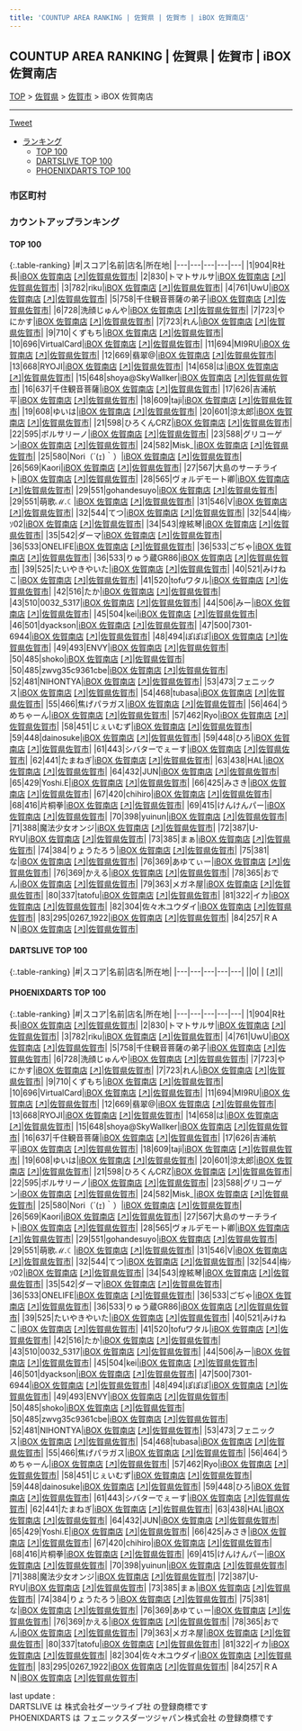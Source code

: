 ```yaml
---
title: 'COUNTUP AREA RANKING | 佐賀県 | 佐賀市 | iBOX 佐賀南店'
---
```

## COUNTUP AREA RANKING | 佐賀県 | 佐賀市 | iBOX 佐賀南店

[TOP](/darts/rank/) > [佐賀県](/darts/rank/佐賀県/) > [佐賀市](/darts/rank/佐賀県/佐賀市/) > iBOX 佐賀南店

___

<a href="https://twitter.com/share?ref_src=twsrc%5Etfw" data-text="COUNTUP AREA RANKING | 佐賀県佐賀市iBOX 佐賀南店" class="twitter-share-button" data-hashtags="DARTSLIVE,PHOENIXDARTS,darts,ダーツ" data-show-count="false">Tweet</a>

* [ランキング](#カウントアップランキング)
    * [TOP 100](#top-100)
    * [DARTSLIVE TOP 100](#dartslive-top-100)
    * [PHOENIXDARTS TOP 100](#phoenixdarts-top-100)

### 市区町村

<ul>

</ul>

### カウントアップランキング

#### TOP 100



{:.table-ranking}
|#|スコア|名前|店名|所在地|
|---|---|---|---|---|
|1|904|<span class="rank-name-pd">R社長</span>|<a href="/darts/rank/shops/9520.html">iBOX 佐賀南店</a> <a href="https://vs.phoenixdarts.com/jp/shop/shopDetailInfo/s_9520?s_seq=9520">[↗]</a>|<a href="/darts/rank/佐賀県/佐賀市">佐賀県佐賀市</a>|
|2|830|<span class="rank-name-pd">トマトサルサ</span>|<a href="/darts/rank/shops/9520.html">iBOX 佐賀南店</a> <a href="https://vs.phoenixdarts.com/jp/shop/shopDetailInfo/s_9520?s_seq=9520">[↗]</a>|<a href="/darts/rank/佐賀県/佐賀市">佐賀県佐賀市</a>|
|3|782|<span class="rank-name-pd">riku</span>|<a href="/darts/rank/shops/9520.html">iBOX 佐賀南店</a> <a href="https://vs.phoenixdarts.com/jp/shop/shopDetailInfo/s_9520?s_seq=9520">[↗]</a>|<a href="/darts/rank/佐賀県/佐賀市">佐賀県佐賀市</a>|
|4|761|<span class="rank-name-pd">UwU</span>|<a href="/darts/rank/shops/9520.html">iBOX 佐賀南店</a> <a href="https://vs.phoenixdarts.com/jp/shop/shopDetailInfo/s_9520?s_seq=9520">[↗]</a>|<a href="/darts/rank/佐賀県/佐賀市">佐賀県佐賀市</a>|
|5|758|<span class="rank-name-pd">千住観音菩薩の弟子</span>|<a href="/darts/rank/shops/9520.html">iBOX 佐賀南店</a> <a href="https://vs.phoenixdarts.com/jp/shop/shopDetailInfo/s_9520?s_seq=9520">[↗]</a>|<a href="/darts/rank/佐賀県/佐賀市">佐賀県佐賀市</a>|
|6|728|<span class="rank-name-pd">洗顔じゅんや</span>|<a href="/darts/rank/shops/9520.html">iBOX 佐賀南店</a> <a href="https://vs.phoenixdarts.com/jp/shop/shopDetailInfo/s_9520?s_seq=9520">[↗]</a>|<a href="/darts/rank/佐賀県/佐賀市">佐賀県佐賀市</a>|
|7|723|<span class="rank-name-pd">やにかす</span>|<a href="/darts/rank/shops/9520.html">iBOX 佐賀南店</a> <a href="https://vs.phoenixdarts.com/jp/shop/shopDetailInfo/s_9520?s_seq=9520">[↗]</a>|<a href="/darts/rank/佐賀県/佐賀市">佐賀県佐賀市</a>|
|7|723|<span class="rank-name-pd">れん</span>|<a href="/darts/rank/shops/9520.html">iBOX 佐賀南店</a> <a href="https://vs.phoenixdarts.com/jp/shop/shopDetailInfo/s_9520?s_seq=9520">[↗]</a>|<a href="/darts/rank/佐賀県/佐賀市">佐賀県佐賀市</a>|
|9|710|<span class="rank-name-pd">くずもち</span>|<a href="/darts/rank/shops/9520.html">iBOX 佐賀南店</a> <a href="https://vs.phoenixdarts.com/jp/shop/shopDetailInfo/s_9520?s_seq=9520">[↗]</a>|<a href="/darts/rank/佐賀県/佐賀市">佐賀県佐賀市</a>|
|10|696|<span class="rank-name-pd">VirtualCard</span>|<a href="/darts/rank/shops/9520.html">iBOX 佐賀南店</a> <a href="https://vs.phoenixdarts.com/jp/shop/shopDetailInfo/s_9520?s_seq=9520">[↗]</a>|<a href="/darts/rank/佐賀県/佐賀市">佐賀県佐賀市</a>|
|11|694|<span class="rank-name-pd">MI9RU</span>|<a href="/darts/rank/shops/9520.html">iBOX 佐賀南店</a> <a href="https://vs.phoenixdarts.com/jp/shop/shopDetailInfo/s_9520?s_seq=9520">[↗]</a>|<a href="/darts/rank/佐賀県/佐賀市">佐賀県佐賀市</a>|
|12|669|<span class="rank-name-pd">翡翠@</span>|<a href="/darts/rank/shops/9520.html">iBOX 佐賀南店</a> <a href="https://vs.phoenixdarts.com/jp/shop/shopDetailInfo/s_9520?s_seq=9520">[↗]</a>|<a href="/darts/rank/佐賀県/佐賀市">佐賀県佐賀市</a>|
|13|668|<span class="rank-name-pd">RYOJI</span>|<a href="/darts/rank/shops/9520.html">iBOX 佐賀南店</a> <a href="https://vs.phoenixdarts.com/jp/shop/shopDetailInfo/s_9520?s_seq=9520">[↗]</a>|<a href="/darts/rank/佐賀県/佐賀市">佐賀県佐賀市</a>|
|14|658|<span class="rank-name-pd">は</span>|<a href="/darts/rank/shops/9520.html">iBOX 佐賀南店</a> <a href="https://vs.phoenixdarts.com/jp/shop/shopDetailInfo/s_9520?s_seq=9520">[↗]</a>|<a href="/darts/rank/佐賀県/佐賀市">佐賀県佐賀市</a>|
|15|648|<span class="rank-name-pd">shoya@SkyWallker</span>|<a href="/darts/rank/shops/9520.html">iBOX 佐賀南店</a> <a href="https://vs.phoenixdarts.com/jp/shop/shopDetailInfo/s_9520?s_seq=9520">[↗]</a>|<a href="/darts/rank/佐賀県/佐賀市">佐賀県佐賀市</a>|
|16|637|<span class="rank-name-pd">千住観音菩薩</span>|<a href="/darts/rank/shops/9520.html">iBOX 佐賀南店</a> <a href="https://vs.phoenixdarts.com/jp/shop/shopDetailInfo/s_9520?s_seq=9520">[↗]</a>|<a href="/darts/rank/佐賀県/佐賀市">佐賀県佐賀市</a>|
|17|626|<span class="rank-name-pd">吉浦航平</span>|<a href="/darts/rank/shops/9520.html">iBOX 佐賀南店</a> <a href="https://vs.phoenixdarts.com/jp/shop/shopDetailInfo/s_9520?s_seq=9520">[↗]</a>|<a href="/darts/rank/佐賀県/佐賀市">佐賀県佐賀市</a>|
|18|609|<span class="rank-name-pd">taji</span>|<a href="/darts/rank/shops/9520.html">iBOX 佐賀南店</a> <a href="https://vs.phoenixdarts.com/jp/shop/shopDetailInfo/s_9520?s_seq=9520">[↗]</a>|<a href="/darts/rank/佐賀県/佐賀市">佐賀県佐賀市</a>|
|19|608|<span class="rank-name-pd">ゆいは</span>|<a href="/darts/rank/shops/9520.html">iBOX 佐賀南店</a> <a href="https://vs.phoenixdarts.com/jp/shop/shopDetailInfo/s_9520?s_seq=9520">[↗]</a>|<a href="/darts/rank/佐賀県/佐賀市">佐賀県佐賀市</a>|
|20|601|<span class="rank-name-pd">涼太郎</span>|<a href="/darts/rank/shops/9520.html">iBOX 佐賀南店</a> <a href="https://vs.phoenixdarts.com/jp/shop/shopDetailInfo/s_9520?s_seq=9520">[↗]</a>|<a href="/darts/rank/佐賀県/佐賀市">佐賀県佐賀市</a>|
|21|598|<span class="rank-name-pd">ひろくんCRZ</span>|<a href="/darts/rank/shops/9520.html">iBOX 佐賀南店</a> <a href="https://vs.phoenixdarts.com/jp/shop/shopDetailInfo/s_9520?s_seq=9520">[↗]</a>|<a href="/darts/rank/佐賀県/佐賀市">佐賀県佐賀市</a>|
|22|595|<span class="rank-name-pd">ボルサリーノ</span>|<a href="/darts/rank/shops/9520.html">iBOX 佐賀南店</a> <a href="https://vs.phoenixdarts.com/jp/shop/shopDetailInfo/s_9520?s_seq=9520">[↗]</a>|<a href="/darts/rank/佐賀県/佐賀市">佐賀県佐賀市</a>|
|23|588|<span class="rank-name-pd">グリコーゲン</span>|<a href="/darts/rank/shops/9520.html">iBOX 佐賀南店</a> <a href="https://vs.phoenixdarts.com/jp/shop/shopDetailInfo/s_9520?s_seq=9520">[↗]</a>|<a href="/darts/rank/佐賀県/佐賀市">佐賀県佐賀市</a>|
|24|582|<span class="rank-name-pd">Misk_</span>|<a href="/darts/rank/shops/9520.html">iBOX 佐賀南店</a> <a href="https://vs.phoenixdarts.com/jp/shop/shopDetailInfo/s_9520?s_seq=9520">[↗]</a>|<a href="/darts/rank/佐賀県/佐賀市">佐賀県佐賀市</a>|
|25|580|<span class="rank-name-pd">Nori（´(ｪ)｀）</span>|<a href="/darts/rank/shops/9520.html">iBOX 佐賀南店</a> <a href="https://vs.phoenixdarts.com/jp/shop/shopDetailInfo/s_9520?s_seq=9520">[↗]</a>|<a href="/darts/rank/佐賀県/佐賀市">佐賀県佐賀市</a>|
|26|569|<span class="rank-name-pd">Kaori</span>|<a href="/darts/rank/shops/9520.html">iBOX 佐賀南店</a> <a href="https://vs.phoenixdarts.com/jp/shop/shopDetailInfo/s_9520?s_seq=9520">[↗]</a>|<a href="/darts/rank/佐賀県/佐賀市">佐賀県佐賀市</a>|
|27|567|<span class="rank-name-pd">大島のサーチライト</span>|<a href="/darts/rank/shops/9520.html">iBOX 佐賀南店</a> <a href="https://vs.phoenixdarts.com/jp/shop/shopDetailInfo/s_9520?s_seq=9520">[↗]</a>|<a href="/darts/rank/佐賀県/佐賀市">佐賀県佐賀市</a>|
|28|565|<span class="rank-name-pd">ヴォルデモート卿</span>|<a href="/darts/rank/shops/9520.html">iBOX 佐賀南店</a> <a href="https://vs.phoenixdarts.com/jp/shop/shopDetailInfo/s_9520?s_seq=9520">[↗]</a>|<a href="/darts/rank/佐賀県/佐賀市">佐賀県佐賀市</a>|
|29|551|<span class="rank-name-pd">gohandesuyo</span>|<a href="/darts/rank/shops/9520.html">iBOX 佐賀南店</a> <a href="https://vs.phoenixdarts.com/jp/shop/shopDetailInfo/s_9520?s_seq=9520">[↗]</a>|<a href="/darts/rank/佐賀県/佐賀市">佐賀県佐賀市</a>|
|29|551|<span class="rank-name-pd">萌歌ℳ.☾</span>|<a href="/darts/rank/shops/9520.html">iBOX 佐賀南店</a> <a href="https://vs.phoenixdarts.com/jp/shop/shopDetailInfo/s_9520?s_seq=9520">[↗]</a>|<a href="/darts/rank/佐賀県/佐賀市">佐賀県佐賀市</a>|
|31|546|<span class="rank-name-pd">V</span>|<a href="/darts/rank/shops/9520.html">iBOX 佐賀南店</a> <a href="https://vs.phoenixdarts.com/jp/shop/shopDetailInfo/s_9520?s_seq=9520">[↗]</a>|<a href="/darts/rank/佐賀県/佐賀市">佐賀県佐賀市</a>|
|32|544|<span class="rank-name-pd">てつ</span>|<a href="/darts/rank/shops/9520.html">iBOX 佐賀南店</a> <a href="https://vs.phoenixdarts.com/jp/shop/shopDetailInfo/s_9520?s_seq=9520">[↗]</a>|<a href="/darts/rank/佐賀県/佐賀市">佐賀県佐賀市</a>|
|32|544|<span class="rank-name-pd">梅ｼｿ02</span>|<a href="/darts/rank/shops/9520.html">iBOX 佐賀南店</a> <a href="https://vs.phoenixdarts.com/jp/shop/shopDetailInfo/s_9520?s_seq=9520">[↗]</a>|<a href="/darts/rank/佐賀県/佐賀市">佐賀県佐賀市</a>|
|34|543|<span class="rank-name-pd">煌絃琴</span>|<a href="/darts/rank/shops/9520.html">iBOX 佐賀南店</a> <a href="https://vs.phoenixdarts.com/jp/shop/shopDetailInfo/s_9520?s_seq=9520">[↗]</a>|<a href="/darts/rank/佐賀県/佐賀市">佐賀県佐賀市</a>|
|35|542|<span class="rank-name-pd">ダーマ</span>|<a href="/darts/rank/shops/9520.html">iBOX 佐賀南店</a> <a href="https://vs.phoenixdarts.com/jp/shop/shopDetailInfo/s_9520?s_seq=9520">[↗]</a>|<a href="/darts/rank/佐賀県/佐賀市">佐賀県佐賀市</a>|
|36|533|<span class="rank-name-pd">ONELIFE</span>|<a href="/darts/rank/shops/9520.html">iBOX 佐賀南店</a> <a href="https://vs.phoenixdarts.com/jp/shop/shopDetailInfo/s_9520?s_seq=9520">[↗]</a>|<a href="/darts/rank/佐賀県/佐賀市">佐賀県佐賀市</a>|
|36|533|<span class="rank-name-pd">ごぢゃ</span>|<a href="/darts/rank/shops/9520.html">iBOX 佐賀南店</a> <a href="https://vs.phoenixdarts.com/jp/shop/shopDetailInfo/s_9520?s_seq=9520">[↗]</a>|<a href="/darts/rank/佐賀県/佐賀市">佐賀県佐賀市</a>|
|36|533|<span class="rank-name-pd">りゅう蔵GR86</span>|<a href="/darts/rank/shops/9520.html">iBOX 佐賀南店</a> <a href="https://vs.phoenixdarts.com/jp/shop/shopDetailInfo/s_9520?s_seq=9520">[↗]</a>|<a href="/darts/rank/佐賀県/佐賀市">佐賀県佐賀市</a>|
|39|525|<span class="rank-name-pd">たいやきやいた</span>|<a href="/darts/rank/shops/9520.html">iBOX 佐賀南店</a> <a href="https://vs.phoenixdarts.com/jp/shop/shopDetailInfo/s_9520?s_seq=9520">[↗]</a>|<a href="/darts/rank/佐賀県/佐賀市">佐賀県佐賀市</a>|
|40|521|<span class="rank-name-pd">みけねこ</span>|<a href="/darts/rank/shops/9520.html">iBOX 佐賀南店</a> <a href="https://vs.phoenixdarts.com/jp/shop/shopDetailInfo/s_9520?s_seq=9520">[↗]</a>|<a href="/darts/rank/佐賀県/佐賀市">佐賀県佐賀市</a>|
|41|520|<span class="rank-name-pd">tofuワタル</span>|<a href="/darts/rank/shops/9520.html">iBOX 佐賀南店</a> <a href="https://vs.phoenixdarts.com/jp/shop/shopDetailInfo/s_9520?s_seq=9520">[↗]</a>|<a href="/darts/rank/佐賀県/佐賀市">佐賀県佐賀市</a>|
|42|516|<span class="rank-name-pd">たか</span>|<a href="/darts/rank/shops/9520.html">iBOX 佐賀南店</a> <a href="https://vs.phoenixdarts.com/jp/shop/shopDetailInfo/s_9520?s_seq=9520">[↗]</a>|<a href="/darts/rank/佐賀県/佐賀市">佐賀県佐賀市</a>|
|43|510|<span class="rank-name-pd">0032_5317</span>|<a href="/darts/rank/shops/9520.html">iBOX 佐賀南店</a> <a href="https://vs.phoenixdarts.com/jp/shop/shopDetailInfo/s_9520?s_seq=9520">[↗]</a>|<a href="/darts/rank/佐賀県/佐賀市">佐賀県佐賀市</a>|
|44|506|<span class="rank-name-pd">みー</span>|<a href="/darts/rank/shops/9520.html">iBOX 佐賀南店</a> <a href="https://vs.phoenixdarts.com/jp/shop/shopDetailInfo/s_9520?s_seq=9520">[↗]</a>|<a href="/darts/rank/佐賀県/佐賀市">佐賀県佐賀市</a>|
|45|504|<span class="rank-name-pd">kei</span>|<a href="/darts/rank/shops/9520.html">iBOX 佐賀南店</a> <a href="https://vs.phoenixdarts.com/jp/shop/shopDetailInfo/s_9520?s_seq=9520">[↗]</a>|<a href="/darts/rank/佐賀県/佐賀市">佐賀県佐賀市</a>|
|46|501|<span class="rank-name-pd">dyackson</span>|<a href="/darts/rank/shops/9520.html">iBOX 佐賀南店</a> <a href="https://vs.phoenixdarts.com/jp/shop/shopDetailInfo/s_9520?s_seq=9520">[↗]</a>|<a href="/darts/rank/佐賀県/佐賀市">佐賀県佐賀市</a>|
|47|500|<span class="rank-name-pd">7301-6944</span>|<a href="/darts/rank/shops/9520.html">iBOX 佐賀南店</a> <a href="https://vs.phoenixdarts.com/jp/shop/shopDetailInfo/s_9520?s_seq=9520">[↗]</a>|<a href="/darts/rank/佐賀県/佐賀市">佐賀県佐賀市</a>|
|48|494|<span class="rank-name-pd">ぽぽぽ</span>|<a href="/darts/rank/shops/9520.html">iBOX 佐賀南店</a> <a href="https://vs.phoenixdarts.com/jp/shop/shopDetailInfo/s_9520?s_seq=9520">[↗]</a>|<a href="/darts/rank/佐賀県/佐賀市">佐賀県佐賀市</a>|
|49|493|<span class="rank-name-pd">ENVY</span>|<a href="/darts/rank/shops/9520.html">iBOX 佐賀南店</a> <a href="https://vs.phoenixdarts.com/jp/shop/shopDetailInfo/s_9520?s_seq=9520">[↗]</a>|<a href="/darts/rank/佐賀県/佐賀市">佐賀県佐賀市</a>|
|50|485|<span class="rank-name-pd">shoko</span>|<a href="/darts/rank/shops/9520.html">iBOX 佐賀南店</a> <a href="https://vs.phoenixdarts.com/jp/shop/shopDetailInfo/s_9520?s_seq=9520">[↗]</a>|<a href="/darts/rank/佐賀県/佐賀市">佐賀県佐賀市</a>|
|50|485|<span class="rank-name-pd">zwvg35c9361cbe</span>|<a href="/darts/rank/shops/9520.html">iBOX 佐賀南店</a> <a href="https://vs.phoenixdarts.com/jp/shop/shopDetailInfo/s_9520?s_seq=9520">[↗]</a>|<a href="/darts/rank/佐賀県/佐賀市">佐賀県佐賀市</a>|
|52|481|<span class="rank-name-pd">NIHONTYA</span>|<a href="/darts/rank/shops/9520.html">iBOX 佐賀南店</a> <a href="https://vs.phoenixdarts.com/jp/shop/shopDetailInfo/s_9520?s_seq=9520">[↗]</a>|<a href="/darts/rank/佐賀県/佐賀市">佐賀県佐賀市</a>|
|53|473|<span class="rank-name-pd">フェニックス</span>|<a href="/darts/rank/shops/9520.html">iBOX 佐賀南店</a> <a href="https://vs.phoenixdarts.com/jp/shop/shopDetailInfo/s_9520?s_seq=9520">[↗]</a>|<a href="/darts/rank/佐賀県/佐賀市">佐賀県佐賀市</a>|
|54|468|<span class="rank-name-pd">tubasa</span>|<a href="/darts/rank/shops/9520.html">iBOX 佐賀南店</a> <a href="https://vs.phoenixdarts.com/jp/shop/shopDetailInfo/s_9520?s_seq=9520">[↗]</a>|<a href="/darts/rank/佐賀県/佐賀市">佐賀県佐賀市</a>|
|55|466|<span class="rank-name-pd">焦げパラガス</span>|<a href="/darts/rank/shops/9520.html">iBOX 佐賀南店</a> <a href="https://vs.phoenixdarts.com/jp/shop/shopDetailInfo/s_9520?s_seq=9520">[↗]</a>|<a href="/darts/rank/佐賀県/佐賀市">佐賀県佐賀市</a>|
|56|464|<span class="rank-name-pd">うめちゃーん</span>|<a href="/darts/rank/shops/9520.html">iBOX 佐賀南店</a> <a href="https://vs.phoenixdarts.com/jp/shop/shopDetailInfo/s_9520?s_seq=9520">[↗]</a>|<a href="/darts/rank/佐賀県/佐賀市">佐賀県佐賀市</a>|
|57|462|<span class="rank-name-pd">Ryo</span>|<a href="/darts/rank/shops/9520.html">iBOX 佐賀南店</a> <a href="https://vs.phoenixdarts.com/jp/shop/shopDetailInfo/s_9520?s_seq=9520">[↗]</a>|<a href="/darts/rank/佐賀県/佐賀市">佐賀県佐賀市</a>|
|58|451|<span class="rank-name-pd">じぇいむず</span>|<a href="/darts/rank/shops/9520.html">iBOX 佐賀南店</a> <a href="https://vs.phoenixdarts.com/jp/shop/shopDetailInfo/s_9520?s_seq=9520">[↗]</a>|<a href="/darts/rank/佐賀県/佐賀市">佐賀県佐賀市</a>|
|59|448|<span class="rank-name-pd">dainosuke</span>|<a href="/darts/rank/shops/9520.html">iBOX 佐賀南店</a> <a href="https://vs.phoenixdarts.com/jp/shop/shopDetailInfo/s_9520?s_seq=9520">[↗]</a>|<a href="/darts/rank/佐賀県/佐賀市">佐賀県佐賀市</a>|
|59|448|<span class="rank-name-pd">ひろ</span>|<a href="/darts/rank/shops/9520.html">iBOX 佐賀南店</a> <a href="https://vs.phoenixdarts.com/jp/shop/shopDetailInfo/s_9520?s_seq=9520">[↗]</a>|<a href="/darts/rank/佐賀県/佐賀市">佐賀県佐賀市</a>|
|61|443|<span class="rank-name-pd">シバターでぇーす</span>|<a href="/darts/rank/shops/9520.html">iBOX 佐賀南店</a> <a href="https://vs.phoenixdarts.com/jp/shop/shopDetailInfo/s_9520?s_seq=9520">[↗]</a>|<a href="/darts/rank/佐賀県/佐賀市">佐賀県佐賀市</a>|
|62|441|<span class="rank-name-pd">たまねぎ</span>|<a href="/darts/rank/shops/9520.html">iBOX 佐賀南店</a> <a href="https://vs.phoenixdarts.com/jp/shop/shopDetailInfo/s_9520?s_seq=9520">[↗]</a>|<a href="/darts/rank/佐賀県/佐賀市">佐賀県佐賀市</a>|
|63|438|<span class="rank-name-pd">HAL</span>|<a href="/darts/rank/shops/9520.html">iBOX 佐賀南店</a> <a href="https://vs.phoenixdarts.com/jp/shop/shopDetailInfo/s_9520?s_seq=9520">[↗]</a>|<a href="/darts/rank/佐賀県/佐賀市">佐賀県佐賀市</a>|
|64|432|<span class="rank-name-pd">JUN</span>|<a href="/darts/rank/shops/9520.html">iBOX 佐賀南店</a> <a href="https://vs.phoenixdarts.com/jp/shop/shopDetailInfo/s_9520?s_seq=9520">[↗]</a>|<a href="/darts/rank/佐賀県/佐賀市">佐賀県佐賀市</a>|
|65|429|<span class="rank-name-pd">Yoshi.E</span>|<a href="/darts/rank/shops/9520.html">iBOX 佐賀南店</a> <a href="https://vs.phoenixdarts.com/jp/shop/shopDetailInfo/s_9520?s_seq=9520">[↗]</a>|<a href="/darts/rank/佐賀県/佐賀市">佐賀県佐賀市</a>|
|66|425|<span class="rank-name-pd">みさき</span>|<a href="/darts/rank/shops/9520.html">iBOX 佐賀南店</a> <a href="https://vs.phoenixdarts.com/jp/shop/shopDetailInfo/s_9520?s_seq=9520">[↗]</a>|<a href="/darts/rank/佐賀県/佐賀市">佐賀県佐賀市</a>|
|67|420|<span class="rank-name-pd">chihiro</span>|<a href="/darts/rank/shops/9520.html">iBOX 佐賀南店</a> <a href="https://vs.phoenixdarts.com/jp/shop/shopDetailInfo/s_9520?s_seq=9520">[↗]</a>|<a href="/darts/rank/佐賀県/佐賀市">佐賀県佐賀市</a>|
|68|416|<span class="rank-name-pd">片桐拳</span>|<a href="/darts/rank/shops/9520.html">iBOX 佐賀南店</a> <a href="https://vs.phoenixdarts.com/jp/shop/shopDetailInfo/s_9520?s_seq=9520">[↗]</a>|<a href="/darts/rank/佐賀県/佐賀市">佐賀県佐賀市</a>|
|69|415|<span class="rank-name-pd">けんけんパー</span>|<a href="/darts/rank/shops/9520.html">iBOX 佐賀南店</a> <a href="https://vs.phoenixdarts.com/jp/shop/shopDetailInfo/s_9520?s_seq=9520">[↗]</a>|<a href="/darts/rank/佐賀県/佐賀市">佐賀県佐賀市</a>|
|70|398|<span class="rank-name-pd">yuinun</span>|<a href="/darts/rank/shops/9520.html">iBOX 佐賀南店</a> <a href="https://vs.phoenixdarts.com/jp/shop/shopDetailInfo/s_9520?s_seq=9520">[↗]</a>|<a href="/darts/rank/佐賀県/佐賀市">佐賀県佐賀市</a>|
|71|388|<span class="rank-name-pd">魔法少女オンジ</span>|<a href="/darts/rank/shops/9520.html">iBOX 佐賀南店</a> <a href="https://vs.phoenixdarts.com/jp/shop/shopDetailInfo/s_9520?s_seq=9520">[↗]</a>|<a href="/darts/rank/佐賀県/佐賀市">佐賀県佐賀市</a>|
|72|387|<span class="rank-name-pd">U-RYU</span>|<a href="/darts/rank/shops/9520.html">iBOX 佐賀南店</a> <a href="https://vs.phoenixdarts.com/jp/shop/shopDetailInfo/s_9520?s_seq=9520">[↗]</a>|<a href="/darts/rank/佐賀県/佐賀市">佐賀県佐賀市</a>|
|73|385|<span class="rank-name-pd">まぁ</span>|<a href="/darts/rank/shops/9520.html">iBOX 佐賀南店</a> <a href="https://vs.phoenixdarts.com/jp/shop/shopDetailInfo/s_9520?s_seq=9520">[↗]</a>|<a href="/darts/rank/佐賀県/佐賀市">佐賀県佐賀市</a>|
|74|384|<span class="rank-name-pd">りょうたろう</span>|<a href="/darts/rank/shops/9520.html">iBOX 佐賀南店</a> <a href="https://vs.phoenixdarts.com/jp/shop/shopDetailInfo/s_9520?s_seq=9520">[↗]</a>|<a href="/darts/rank/佐賀県/佐賀市">佐賀県佐賀市</a>|
|75|381|<span class="rank-name-pd">な</span>|<a href="/darts/rank/shops/9520.html">iBOX 佐賀南店</a> <a href="https://vs.phoenixdarts.com/jp/shop/shopDetailInfo/s_9520?s_seq=9520">[↗]</a>|<a href="/darts/rank/佐賀県/佐賀市">佐賀県佐賀市</a>|
|76|369|<span class="rank-name-pd">あゆてぃー</span>|<a href="/darts/rank/shops/9520.html">iBOX 佐賀南店</a> <a href="https://vs.phoenixdarts.com/jp/shop/shopDetailInfo/s_9520?s_seq=9520">[↗]</a>|<a href="/darts/rank/佐賀県/佐賀市">佐賀県佐賀市</a>|
|76|369|<span class="rank-name-pd">かえる</span>|<a href="/darts/rank/shops/9520.html">iBOX 佐賀南店</a> <a href="https://vs.phoenixdarts.com/jp/shop/shopDetailInfo/s_9520?s_seq=9520">[↗]</a>|<a href="/darts/rank/佐賀県/佐賀市">佐賀県佐賀市</a>|
|78|365|<span class="rank-name-pd">おでん</span>|<a href="/darts/rank/shops/9520.html">iBOX 佐賀南店</a> <a href="https://vs.phoenixdarts.com/jp/shop/shopDetailInfo/s_9520?s_seq=9520">[↗]</a>|<a href="/darts/rank/佐賀県/佐賀市">佐賀県佐賀市</a>|
|79|363|<span class="rank-name-pd">メガネ屋</span>|<a href="/darts/rank/shops/9520.html">iBOX 佐賀南店</a> <a href="https://vs.phoenixdarts.com/jp/shop/shopDetailInfo/s_9520?s_seq=9520">[↗]</a>|<a href="/darts/rank/佐賀県/佐賀市">佐賀県佐賀市</a>|
|80|337|<span class="rank-name-pd">tatofu</span>|<a href="/darts/rank/shops/9520.html">iBOX 佐賀南店</a> <a href="https://vs.phoenixdarts.com/jp/shop/shopDetailInfo/s_9520?s_seq=9520">[↗]</a>|<a href="/darts/rank/佐賀県/佐賀市">佐賀県佐賀市</a>|
|81|322|<span class="rank-name-pd">イカ</span>|<a href="/darts/rank/shops/9520.html">iBOX 佐賀南店</a> <a href="https://vs.phoenixdarts.com/jp/shop/shopDetailInfo/s_9520?s_seq=9520">[↗]</a>|<a href="/darts/rank/佐賀県/佐賀市">佐賀県佐賀市</a>|
|82|304|<span class="rank-name-pd">佐々木ユウダイ</span>|<a href="/darts/rank/shops/9520.html">iBOX 佐賀南店</a> <a href="https://vs.phoenixdarts.com/jp/shop/shopDetailInfo/s_9520?s_seq=9520">[↗]</a>|<a href="/darts/rank/佐賀県/佐賀市">佐賀県佐賀市</a>|
|83|295|<span class="rank-name-pd">0267_1922</span>|<a href="/darts/rank/shops/9520.html">iBOX 佐賀南店</a> <a href="https://vs.phoenixdarts.com/jp/shop/shopDetailInfo/s_9520?s_seq=9520">[↗]</a>|<a href="/darts/rank/佐賀県/佐賀市">佐賀県佐賀市</a>|
|84|257|<span class="rank-name-pd">ＲＡＮ</span>|<a href="/darts/rank/shops/9520.html">iBOX 佐賀南店</a> <a href="https://vs.phoenixdarts.com/jp/shop/shopDetailInfo/s_9520?s_seq=9520">[↗]</a>|<a href="/darts/rank/佐賀県/佐賀市">佐賀県佐賀市</a>|


#### DARTSLIVE TOP 100



{:.table-ranking}
|#|スコア|名前|店名|所在地|
|---|---|---|---|---|
||0|<span class="rank-name-dl"> </span>|<a href="/darts/rank/shops/.html"></a> <a href="">[↗]</a>|<a href="/darts/rank//"></a>|


#### PHOENIXDARTS TOP 100



{:.table-ranking}
|#|スコア|名前|店名|所在地|
|---|---|---|---|---|
|1|904|<span class="rank-name-pd">R社長</span>|<a href="/darts/rank/shops/9520.html">iBOX 佐賀南店</a> <a href="https://vs.phoenixdarts.com/jp/shop/shopDetailInfo/s_9520?s_seq=9520">[↗]</a>|<a href="/darts/rank/佐賀県/佐賀市">佐賀県佐賀市</a>|
|2|830|<span class="rank-name-pd">トマトサルサ</span>|<a href="/darts/rank/shops/9520.html">iBOX 佐賀南店</a> <a href="https://vs.phoenixdarts.com/jp/shop/shopDetailInfo/s_9520?s_seq=9520">[↗]</a>|<a href="/darts/rank/佐賀県/佐賀市">佐賀県佐賀市</a>|
|3|782|<span class="rank-name-pd">riku</span>|<a href="/darts/rank/shops/9520.html">iBOX 佐賀南店</a> <a href="https://vs.phoenixdarts.com/jp/shop/shopDetailInfo/s_9520?s_seq=9520">[↗]</a>|<a href="/darts/rank/佐賀県/佐賀市">佐賀県佐賀市</a>|
|4|761|<span class="rank-name-pd">UwU</span>|<a href="/darts/rank/shops/9520.html">iBOX 佐賀南店</a> <a href="https://vs.phoenixdarts.com/jp/shop/shopDetailInfo/s_9520?s_seq=9520">[↗]</a>|<a href="/darts/rank/佐賀県/佐賀市">佐賀県佐賀市</a>|
|5|758|<span class="rank-name-pd">千住観音菩薩の弟子</span>|<a href="/darts/rank/shops/9520.html">iBOX 佐賀南店</a> <a href="https://vs.phoenixdarts.com/jp/shop/shopDetailInfo/s_9520?s_seq=9520">[↗]</a>|<a href="/darts/rank/佐賀県/佐賀市">佐賀県佐賀市</a>|
|6|728|<span class="rank-name-pd">洗顔じゅんや</span>|<a href="/darts/rank/shops/9520.html">iBOX 佐賀南店</a> <a href="https://vs.phoenixdarts.com/jp/shop/shopDetailInfo/s_9520?s_seq=9520">[↗]</a>|<a href="/darts/rank/佐賀県/佐賀市">佐賀県佐賀市</a>|
|7|723|<span class="rank-name-pd">やにかす</span>|<a href="/darts/rank/shops/9520.html">iBOX 佐賀南店</a> <a href="https://vs.phoenixdarts.com/jp/shop/shopDetailInfo/s_9520?s_seq=9520">[↗]</a>|<a href="/darts/rank/佐賀県/佐賀市">佐賀県佐賀市</a>|
|7|723|<span class="rank-name-pd">れん</span>|<a href="/darts/rank/shops/9520.html">iBOX 佐賀南店</a> <a href="https://vs.phoenixdarts.com/jp/shop/shopDetailInfo/s_9520?s_seq=9520">[↗]</a>|<a href="/darts/rank/佐賀県/佐賀市">佐賀県佐賀市</a>|
|9|710|<span class="rank-name-pd">くずもち</span>|<a href="/darts/rank/shops/9520.html">iBOX 佐賀南店</a> <a href="https://vs.phoenixdarts.com/jp/shop/shopDetailInfo/s_9520?s_seq=9520">[↗]</a>|<a href="/darts/rank/佐賀県/佐賀市">佐賀県佐賀市</a>|
|10|696|<span class="rank-name-pd">VirtualCard</span>|<a href="/darts/rank/shops/9520.html">iBOX 佐賀南店</a> <a href="https://vs.phoenixdarts.com/jp/shop/shopDetailInfo/s_9520?s_seq=9520">[↗]</a>|<a href="/darts/rank/佐賀県/佐賀市">佐賀県佐賀市</a>|
|11|694|<span class="rank-name-pd">MI9RU</span>|<a href="/darts/rank/shops/9520.html">iBOX 佐賀南店</a> <a href="https://vs.phoenixdarts.com/jp/shop/shopDetailInfo/s_9520?s_seq=9520">[↗]</a>|<a href="/darts/rank/佐賀県/佐賀市">佐賀県佐賀市</a>|
|12|669|<span class="rank-name-pd">翡翠@</span>|<a href="/darts/rank/shops/9520.html">iBOX 佐賀南店</a> <a href="https://vs.phoenixdarts.com/jp/shop/shopDetailInfo/s_9520?s_seq=9520">[↗]</a>|<a href="/darts/rank/佐賀県/佐賀市">佐賀県佐賀市</a>|
|13|668|<span class="rank-name-pd">RYOJI</span>|<a href="/darts/rank/shops/9520.html">iBOX 佐賀南店</a> <a href="https://vs.phoenixdarts.com/jp/shop/shopDetailInfo/s_9520?s_seq=9520">[↗]</a>|<a href="/darts/rank/佐賀県/佐賀市">佐賀県佐賀市</a>|
|14|658|<span class="rank-name-pd">は</span>|<a href="/darts/rank/shops/9520.html">iBOX 佐賀南店</a> <a href="https://vs.phoenixdarts.com/jp/shop/shopDetailInfo/s_9520?s_seq=9520">[↗]</a>|<a href="/darts/rank/佐賀県/佐賀市">佐賀県佐賀市</a>|
|15|648|<span class="rank-name-pd">shoya@SkyWallker</span>|<a href="/darts/rank/shops/9520.html">iBOX 佐賀南店</a> <a href="https://vs.phoenixdarts.com/jp/shop/shopDetailInfo/s_9520?s_seq=9520">[↗]</a>|<a href="/darts/rank/佐賀県/佐賀市">佐賀県佐賀市</a>|
|16|637|<span class="rank-name-pd">千住観音菩薩</span>|<a href="/darts/rank/shops/9520.html">iBOX 佐賀南店</a> <a href="https://vs.phoenixdarts.com/jp/shop/shopDetailInfo/s_9520?s_seq=9520">[↗]</a>|<a href="/darts/rank/佐賀県/佐賀市">佐賀県佐賀市</a>|
|17|626|<span class="rank-name-pd">吉浦航平</span>|<a href="/darts/rank/shops/9520.html">iBOX 佐賀南店</a> <a href="https://vs.phoenixdarts.com/jp/shop/shopDetailInfo/s_9520?s_seq=9520">[↗]</a>|<a href="/darts/rank/佐賀県/佐賀市">佐賀県佐賀市</a>|
|18|609|<span class="rank-name-pd">taji</span>|<a href="/darts/rank/shops/9520.html">iBOX 佐賀南店</a> <a href="https://vs.phoenixdarts.com/jp/shop/shopDetailInfo/s_9520?s_seq=9520">[↗]</a>|<a href="/darts/rank/佐賀県/佐賀市">佐賀県佐賀市</a>|
|19|608|<span class="rank-name-pd">ゆいは</span>|<a href="/darts/rank/shops/9520.html">iBOX 佐賀南店</a> <a href="https://vs.phoenixdarts.com/jp/shop/shopDetailInfo/s_9520?s_seq=9520">[↗]</a>|<a href="/darts/rank/佐賀県/佐賀市">佐賀県佐賀市</a>|
|20|601|<span class="rank-name-pd">涼太郎</span>|<a href="/darts/rank/shops/9520.html">iBOX 佐賀南店</a> <a href="https://vs.phoenixdarts.com/jp/shop/shopDetailInfo/s_9520?s_seq=9520">[↗]</a>|<a href="/darts/rank/佐賀県/佐賀市">佐賀県佐賀市</a>|
|21|598|<span class="rank-name-pd">ひろくんCRZ</span>|<a href="/darts/rank/shops/9520.html">iBOX 佐賀南店</a> <a href="https://vs.phoenixdarts.com/jp/shop/shopDetailInfo/s_9520?s_seq=9520">[↗]</a>|<a href="/darts/rank/佐賀県/佐賀市">佐賀県佐賀市</a>|
|22|595|<span class="rank-name-pd">ボルサリーノ</span>|<a href="/darts/rank/shops/9520.html">iBOX 佐賀南店</a> <a href="https://vs.phoenixdarts.com/jp/shop/shopDetailInfo/s_9520?s_seq=9520">[↗]</a>|<a href="/darts/rank/佐賀県/佐賀市">佐賀県佐賀市</a>|
|23|588|<span class="rank-name-pd">グリコーゲン</span>|<a href="/darts/rank/shops/9520.html">iBOX 佐賀南店</a> <a href="https://vs.phoenixdarts.com/jp/shop/shopDetailInfo/s_9520?s_seq=9520">[↗]</a>|<a href="/darts/rank/佐賀県/佐賀市">佐賀県佐賀市</a>|
|24|582|<span class="rank-name-pd">Misk_</span>|<a href="/darts/rank/shops/9520.html">iBOX 佐賀南店</a> <a href="https://vs.phoenixdarts.com/jp/shop/shopDetailInfo/s_9520?s_seq=9520">[↗]</a>|<a href="/darts/rank/佐賀県/佐賀市">佐賀県佐賀市</a>|
|25|580|<span class="rank-name-pd">Nori（´(ｪ)｀）</span>|<a href="/darts/rank/shops/9520.html">iBOX 佐賀南店</a> <a href="https://vs.phoenixdarts.com/jp/shop/shopDetailInfo/s_9520?s_seq=9520">[↗]</a>|<a href="/darts/rank/佐賀県/佐賀市">佐賀県佐賀市</a>|
|26|569|<span class="rank-name-pd">Kaori</span>|<a href="/darts/rank/shops/9520.html">iBOX 佐賀南店</a> <a href="https://vs.phoenixdarts.com/jp/shop/shopDetailInfo/s_9520?s_seq=9520">[↗]</a>|<a href="/darts/rank/佐賀県/佐賀市">佐賀県佐賀市</a>|
|27|567|<span class="rank-name-pd">大島のサーチライト</span>|<a href="/darts/rank/shops/9520.html">iBOX 佐賀南店</a> <a href="https://vs.phoenixdarts.com/jp/shop/shopDetailInfo/s_9520?s_seq=9520">[↗]</a>|<a href="/darts/rank/佐賀県/佐賀市">佐賀県佐賀市</a>|
|28|565|<span class="rank-name-pd">ヴォルデモート卿</span>|<a href="/darts/rank/shops/9520.html">iBOX 佐賀南店</a> <a href="https://vs.phoenixdarts.com/jp/shop/shopDetailInfo/s_9520?s_seq=9520">[↗]</a>|<a href="/darts/rank/佐賀県/佐賀市">佐賀県佐賀市</a>|
|29|551|<span class="rank-name-pd">gohandesuyo</span>|<a href="/darts/rank/shops/9520.html">iBOX 佐賀南店</a> <a href="https://vs.phoenixdarts.com/jp/shop/shopDetailInfo/s_9520?s_seq=9520">[↗]</a>|<a href="/darts/rank/佐賀県/佐賀市">佐賀県佐賀市</a>|
|29|551|<span class="rank-name-pd">萌歌ℳ.☾</span>|<a href="/darts/rank/shops/9520.html">iBOX 佐賀南店</a> <a href="https://vs.phoenixdarts.com/jp/shop/shopDetailInfo/s_9520?s_seq=9520">[↗]</a>|<a href="/darts/rank/佐賀県/佐賀市">佐賀県佐賀市</a>|
|31|546|<span class="rank-name-pd">V</span>|<a href="/darts/rank/shops/9520.html">iBOX 佐賀南店</a> <a href="https://vs.phoenixdarts.com/jp/shop/shopDetailInfo/s_9520?s_seq=9520">[↗]</a>|<a href="/darts/rank/佐賀県/佐賀市">佐賀県佐賀市</a>|
|32|544|<span class="rank-name-pd">てつ</span>|<a href="/darts/rank/shops/9520.html">iBOX 佐賀南店</a> <a href="https://vs.phoenixdarts.com/jp/shop/shopDetailInfo/s_9520?s_seq=9520">[↗]</a>|<a href="/darts/rank/佐賀県/佐賀市">佐賀県佐賀市</a>|
|32|544|<span class="rank-name-pd">梅ｼｿ02</span>|<a href="/darts/rank/shops/9520.html">iBOX 佐賀南店</a> <a href="https://vs.phoenixdarts.com/jp/shop/shopDetailInfo/s_9520?s_seq=9520">[↗]</a>|<a href="/darts/rank/佐賀県/佐賀市">佐賀県佐賀市</a>|
|34|543|<span class="rank-name-pd">煌絃琴</span>|<a href="/darts/rank/shops/9520.html">iBOX 佐賀南店</a> <a href="https://vs.phoenixdarts.com/jp/shop/shopDetailInfo/s_9520?s_seq=9520">[↗]</a>|<a href="/darts/rank/佐賀県/佐賀市">佐賀県佐賀市</a>|
|35|542|<span class="rank-name-pd">ダーマ</span>|<a href="/darts/rank/shops/9520.html">iBOX 佐賀南店</a> <a href="https://vs.phoenixdarts.com/jp/shop/shopDetailInfo/s_9520?s_seq=9520">[↗]</a>|<a href="/darts/rank/佐賀県/佐賀市">佐賀県佐賀市</a>|
|36|533|<span class="rank-name-pd">ONELIFE</span>|<a href="/darts/rank/shops/9520.html">iBOX 佐賀南店</a> <a href="https://vs.phoenixdarts.com/jp/shop/shopDetailInfo/s_9520?s_seq=9520">[↗]</a>|<a href="/darts/rank/佐賀県/佐賀市">佐賀県佐賀市</a>|
|36|533|<span class="rank-name-pd">ごぢゃ</span>|<a href="/darts/rank/shops/9520.html">iBOX 佐賀南店</a> <a href="https://vs.phoenixdarts.com/jp/shop/shopDetailInfo/s_9520?s_seq=9520">[↗]</a>|<a href="/darts/rank/佐賀県/佐賀市">佐賀県佐賀市</a>|
|36|533|<span class="rank-name-pd">りゅう蔵GR86</span>|<a href="/darts/rank/shops/9520.html">iBOX 佐賀南店</a> <a href="https://vs.phoenixdarts.com/jp/shop/shopDetailInfo/s_9520?s_seq=9520">[↗]</a>|<a href="/darts/rank/佐賀県/佐賀市">佐賀県佐賀市</a>|
|39|525|<span class="rank-name-pd">たいやきやいた</span>|<a href="/darts/rank/shops/9520.html">iBOX 佐賀南店</a> <a href="https://vs.phoenixdarts.com/jp/shop/shopDetailInfo/s_9520?s_seq=9520">[↗]</a>|<a href="/darts/rank/佐賀県/佐賀市">佐賀県佐賀市</a>|
|40|521|<span class="rank-name-pd">みけねこ</span>|<a href="/darts/rank/shops/9520.html">iBOX 佐賀南店</a> <a href="https://vs.phoenixdarts.com/jp/shop/shopDetailInfo/s_9520?s_seq=9520">[↗]</a>|<a href="/darts/rank/佐賀県/佐賀市">佐賀県佐賀市</a>|
|41|520|<span class="rank-name-pd">tofuワタル</span>|<a href="/darts/rank/shops/9520.html">iBOX 佐賀南店</a> <a href="https://vs.phoenixdarts.com/jp/shop/shopDetailInfo/s_9520?s_seq=9520">[↗]</a>|<a href="/darts/rank/佐賀県/佐賀市">佐賀県佐賀市</a>|
|42|516|<span class="rank-name-pd">たか</span>|<a href="/darts/rank/shops/9520.html">iBOX 佐賀南店</a> <a href="https://vs.phoenixdarts.com/jp/shop/shopDetailInfo/s_9520?s_seq=9520">[↗]</a>|<a href="/darts/rank/佐賀県/佐賀市">佐賀県佐賀市</a>|
|43|510|<span class="rank-name-pd">0032_5317</span>|<a href="/darts/rank/shops/9520.html">iBOX 佐賀南店</a> <a href="https://vs.phoenixdarts.com/jp/shop/shopDetailInfo/s_9520?s_seq=9520">[↗]</a>|<a href="/darts/rank/佐賀県/佐賀市">佐賀県佐賀市</a>|
|44|506|<span class="rank-name-pd">みー</span>|<a href="/darts/rank/shops/9520.html">iBOX 佐賀南店</a> <a href="https://vs.phoenixdarts.com/jp/shop/shopDetailInfo/s_9520?s_seq=9520">[↗]</a>|<a href="/darts/rank/佐賀県/佐賀市">佐賀県佐賀市</a>|
|45|504|<span class="rank-name-pd">kei</span>|<a href="/darts/rank/shops/9520.html">iBOX 佐賀南店</a> <a href="https://vs.phoenixdarts.com/jp/shop/shopDetailInfo/s_9520?s_seq=9520">[↗]</a>|<a href="/darts/rank/佐賀県/佐賀市">佐賀県佐賀市</a>|
|46|501|<span class="rank-name-pd">dyackson</span>|<a href="/darts/rank/shops/9520.html">iBOX 佐賀南店</a> <a href="https://vs.phoenixdarts.com/jp/shop/shopDetailInfo/s_9520?s_seq=9520">[↗]</a>|<a href="/darts/rank/佐賀県/佐賀市">佐賀県佐賀市</a>|
|47|500|<span class="rank-name-pd">7301-6944</span>|<a href="/darts/rank/shops/9520.html">iBOX 佐賀南店</a> <a href="https://vs.phoenixdarts.com/jp/shop/shopDetailInfo/s_9520?s_seq=9520">[↗]</a>|<a href="/darts/rank/佐賀県/佐賀市">佐賀県佐賀市</a>|
|48|494|<span class="rank-name-pd">ぽぽぽ</span>|<a href="/darts/rank/shops/9520.html">iBOX 佐賀南店</a> <a href="https://vs.phoenixdarts.com/jp/shop/shopDetailInfo/s_9520?s_seq=9520">[↗]</a>|<a href="/darts/rank/佐賀県/佐賀市">佐賀県佐賀市</a>|
|49|493|<span class="rank-name-pd">ENVY</span>|<a href="/darts/rank/shops/9520.html">iBOX 佐賀南店</a> <a href="https://vs.phoenixdarts.com/jp/shop/shopDetailInfo/s_9520?s_seq=9520">[↗]</a>|<a href="/darts/rank/佐賀県/佐賀市">佐賀県佐賀市</a>|
|50|485|<span class="rank-name-pd">shoko</span>|<a href="/darts/rank/shops/9520.html">iBOX 佐賀南店</a> <a href="https://vs.phoenixdarts.com/jp/shop/shopDetailInfo/s_9520?s_seq=9520">[↗]</a>|<a href="/darts/rank/佐賀県/佐賀市">佐賀県佐賀市</a>|
|50|485|<span class="rank-name-pd">zwvg35c9361cbe</span>|<a href="/darts/rank/shops/9520.html">iBOX 佐賀南店</a> <a href="https://vs.phoenixdarts.com/jp/shop/shopDetailInfo/s_9520?s_seq=9520">[↗]</a>|<a href="/darts/rank/佐賀県/佐賀市">佐賀県佐賀市</a>|
|52|481|<span class="rank-name-pd">NIHONTYA</span>|<a href="/darts/rank/shops/9520.html">iBOX 佐賀南店</a> <a href="https://vs.phoenixdarts.com/jp/shop/shopDetailInfo/s_9520?s_seq=9520">[↗]</a>|<a href="/darts/rank/佐賀県/佐賀市">佐賀県佐賀市</a>|
|53|473|<span class="rank-name-pd">フェニックス</span>|<a href="/darts/rank/shops/9520.html">iBOX 佐賀南店</a> <a href="https://vs.phoenixdarts.com/jp/shop/shopDetailInfo/s_9520?s_seq=9520">[↗]</a>|<a href="/darts/rank/佐賀県/佐賀市">佐賀県佐賀市</a>|
|54|468|<span class="rank-name-pd">tubasa</span>|<a href="/darts/rank/shops/9520.html">iBOX 佐賀南店</a> <a href="https://vs.phoenixdarts.com/jp/shop/shopDetailInfo/s_9520?s_seq=9520">[↗]</a>|<a href="/darts/rank/佐賀県/佐賀市">佐賀県佐賀市</a>|
|55|466|<span class="rank-name-pd">焦げパラガス</span>|<a href="/darts/rank/shops/9520.html">iBOX 佐賀南店</a> <a href="https://vs.phoenixdarts.com/jp/shop/shopDetailInfo/s_9520?s_seq=9520">[↗]</a>|<a href="/darts/rank/佐賀県/佐賀市">佐賀県佐賀市</a>|
|56|464|<span class="rank-name-pd">うめちゃーん</span>|<a href="/darts/rank/shops/9520.html">iBOX 佐賀南店</a> <a href="https://vs.phoenixdarts.com/jp/shop/shopDetailInfo/s_9520?s_seq=9520">[↗]</a>|<a href="/darts/rank/佐賀県/佐賀市">佐賀県佐賀市</a>|
|57|462|<span class="rank-name-pd">Ryo</span>|<a href="/darts/rank/shops/9520.html">iBOX 佐賀南店</a> <a href="https://vs.phoenixdarts.com/jp/shop/shopDetailInfo/s_9520?s_seq=9520">[↗]</a>|<a href="/darts/rank/佐賀県/佐賀市">佐賀県佐賀市</a>|
|58|451|<span class="rank-name-pd">じぇいむず</span>|<a href="/darts/rank/shops/9520.html">iBOX 佐賀南店</a> <a href="https://vs.phoenixdarts.com/jp/shop/shopDetailInfo/s_9520?s_seq=9520">[↗]</a>|<a href="/darts/rank/佐賀県/佐賀市">佐賀県佐賀市</a>|
|59|448|<span class="rank-name-pd">dainosuke</span>|<a href="/darts/rank/shops/9520.html">iBOX 佐賀南店</a> <a href="https://vs.phoenixdarts.com/jp/shop/shopDetailInfo/s_9520?s_seq=9520">[↗]</a>|<a href="/darts/rank/佐賀県/佐賀市">佐賀県佐賀市</a>|
|59|448|<span class="rank-name-pd">ひろ</span>|<a href="/darts/rank/shops/9520.html">iBOX 佐賀南店</a> <a href="https://vs.phoenixdarts.com/jp/shop/shopDetailInfo/s_9520?s_seq=9520">[↗]</a>|<a href="/darts/rank/佐賀県/佐賀市">佐賀県佐賀市</a>|
|61|443|<span class="rank-name-pd">シバターでぇーす</span>|<a href="/darts/rank/shops/9520.html">iBOX 佐賀南店</a> <a href="https://vs.phoenixdarts.com/jp/shop/shopDetailInfo/s_9520?s_seq=9520">[↗]</a>|<a href="/darts/rank/佐賀県/佐賀市">佐賀県佐賀市</a>|
|62|441|<span class="rank-name-pd">たまねぎ</span>|<a href="/darts/rank/shops/9520.html">iBOX 佐賀南店</a> <a href="https://vs.phoenixdarts.com/jp/shop/shopDetailInfo/s_9520?s_seq=9520">[↗]</a>|<a href="/darts/rank/佐賀県/佐賀市">佐賀県佐賀市</a>|
|63|438|<span class="rank-name-pd">HAL</span>|<a href="/darts/rank/shops/9520.html">iBOX 佐賀南店</a> <a href="https://vs.phoenixdarts.com/jp/shop/shopDetailInfo/s_9520?s_seq=9520">[↗]</a>|<a href="/darts/rank/佐賀県/佐賀市">佐賀県佐賀市</a>|
|64|432|<span class="rank-name-pd">JUN</span>|<a href="/darts/rank/shops/9520.html">iBOX 佐賀南店</a> <a href="https://vs.phoenixdarts.com/jp/shop/shopDetailInfo/s_9520?s_seq=9520">[↗]</a>|<a href="/darts/rank/佐賀県/佐賀市">佐賀県佐賀市</a>|
|65|429|<span class="rank-name-pd">Yoshi.E</span>|<a href="/darts/rank/shops/9520.html">iBOX 佐賀南店</a> <a href="https://vs.phoenixdarts.com/jp/shop/shopDetailInfo/s_9520?s_seq=9520">[↗]</a>|<a href="/darts/rank/佐賀県/佐賀市">佐賀県佐賀市</a>|
|66|425|<span class="rank-name-pd">みさき</span>|<a href="/darts/rank/shops/9520.html">iBOX 佐賀南店</a> <a href="https://vs.phoenixdarts.com/jp/shop/shopDetailInfo/s_9520?s_seq=9520">[↗]</a>|<a href="/darts/rank/佐賀県/佐賀市">佐賀県佐賀市</a>|
|67|420|<span class="rank-name-pd">chihiro</span>|<a href="/darts/rank/shops/9520.html">iBOX 佐賀南店</a> <a href="https://vs.phoenixdarts.com/jp/shop/shopDetailInfo/s_9520?s_seq=9520">[↗]</a>|<a href="/darts/rank/佐賀県/佐賀市">佐賀県佐賀市</a>|
|68|416|<span class="rank-name-pd">片桐拳</span>|<a href="/darts/rank/shops/9520.html">iBOX 佐賀南店</a> <a href="https://vs.phoenixdarts.com/jp/shop/shopDetailInfo/s_9520?s_seq=9520">[↗]</a>|<a href="/darts/rank/佐賀県/佐賀市">佐賀県佐賀市</a>|
|69|415|<span class="rank-name-pd">けんけんパー</span>|<a href="/darts/rank/shops/9520.html">iBOX 佐賀南店</a> <a href="https://vs.phoenixdarts.com/jp/shop/shopDetailInfo/s_9520?s_seq=9520">[↗]</a>|<a href="/darts/rank/佐賀県/佐賀市">佐賀県佐賀市</a>|
|70|398|<span class="rank-name-pd">yuinun</span>|<a href="/darts/rank/shops/9520.html">iBOX 佐賀南店</a> <a href="https://vs.phoenixdarts.com/jp/shop/shopDetailInfo/s_9520?s_seq=9520">[↗]</a>|<a href="/darts/rank/佐賀県/佐賀市">佐賀県佐賀市</a>|
|71|388|<span class="rank-name-pd">魔法少女オンジ</span>|<a href="/darts/rank/shops/9520.html">iBOX 佐賀南店</a> <a href="https://vs.phoenixdarts.com/jp/shop/shopDetailInfo/s_9520?s_seq=9520">[↗]</a>|<a href="/darts/rank/佐賀県/佐賀市">佐賀県佐賀市</a>|
|72|387|<span class="rank-name-pd">U-RYU</span>|<a href="/darts/rank/shops/9520.html">iBOX 佐賀南店</a> <a href="https://vs.phoenixdarts.com/jp/shop/shopDetailInfo/s_9520?s_seq=9520">[↗]</a>|<a href="/darts/rank/佐賀県/佐賀市">佐賀県佐賀市</a>|
|73|385|<span class="rank-name-pd">まぁ</span>|<a href="/darts/rank/shops/9520.html">iBOX 佐賀南店</a> <a href="https://vs.phoenixdarts.com/jp/shop/shopDetailInfo/s_9520?s_seq=9520">[↗]</a>|<a href="/darts/rank/佐賀県/佐賀市">佐賀県佐賀市</a>|
|74|384|<span class="rank-name-pd">りょうたろう</span>|<a href="/darts/rank/shops/9520.html">iBOX 佐賀南店</a> <a href="https://vs.phoenixdarts.com/jp/shop/shopDetailInfo/s_9520?s_seq=9520">[↗]</a>|<a href="/darts/rank/佐賀県/佐賀市">佐賀県佐賀市</a>|
|75|381|<span class="rank-name-pd">な</span>|<a href="/darts/rank/shops/9520.html">iBOX 佐賀南店</a> <a href="https://vs.phoenixdarts.com/jp/shop/shopDetailInfo/s_9520?s_seq=9520">[↗]</a>|<a href="/darts/rank/佐賀県/佐賀市">佐賀県佐賀市</a>|
|76|369|<span class="rank-name-pd">あゆてぃー</span>|<a href="/darts/rank/shops/9520.html">iBOX 佐賀南店</a> <a href="https://vs.phoenixdarts.com/jp/shop/shopDetailInfo/s_9520?s_seq=9520">[↗]</a>|<a href="/darts/rank/佐賀県/佐賀市">佐賀県佐賀市</a>|
|76|369|<span class="rank-name-pd">かえる</span>|<a href="/darts/rank/shops/9520.html">iBOX 佐賀南店</a> <a href="https://vs.phoenixdarts.com/jp/shop/shopDetailInfo/s_9520?s_seq=9520">[↗]</a>|<a href="/darts/rank/佐賀県/佐賀市">佐賀県佐賀市</a>|
|78|365|<span class="rank-name-pd">おでん</span>|<a href="/darts/rank/shops/9520.html">iBOX 佐賀南店</a> <a href="https://vs.phoenixdarts.com/jp/shop/shopDetailInfo/s_9520?s_seq=9520">[↗]</a>|<a href="/darts/rank/佐賀県/佐賀市">佐賀県佐賀市</a>|
|79|363|<span class="rank-name-pd">メガネ屋</span>|<a href="/darts/rank/shops/9520.html">iBOX 佐賀南店</a> <a href="https://vs.phoenixdarts.com/jp/shop/shopDetailInfo/s_9520?s_seq=9520">[↗]</a>|<a href="/darts/rank/佐賀県/佐賀市">佐賀県佐賀市</a>|
|80|337|<span class="rank-name-pd">tatofu</span>|<a href="/darts/rank/shops/9520.html">iBOX 佐賀南店</a> <a href="https://vs.phoenixdarts.com/jp/shop/shopDetailInfo/s_9520?s_seq=9520">[↗]</a>|<a href="/darts/rank/佐賀県/佐賀市">佐賀県佐賀市</a>|
|81|322|<span class="rank-name-pd">イカ</span>|<a href="/darts/rank/shops/9520.html">iBOX 佐賀南店</a> <a href="https://vs.phoenixdarts.com/jp/shop/shopDetailInfo/s_9520?s_seq=9520">[↗]</a>|<a href="/darts/rank/佐賀県/佐賀市">佐賀県佐賀市</a>|
|82|304|<span class="rank-name-pd">佐々木ユウダイ</span>|<a href="/darts/rank/shops/9520.html">iBOX 佐賀南店</a> <a href="https://vs.phoenixdarts.com/jp/shop/shopDetailInfo/s_9520?s_seq=9520">[↗]</a>|<a href="/darts/rank/佐賀県/佐賀市">佐賀県佐賀市</a>|
|83|295|<span class="rank-name-pd">0267_1922</span>|<a href="/darts/rank/shops/9520.html">iBOX 佐賀南店</a> <a href="https://vs.phoenixdarts.com/jp/shop/shopDetailInfo/s_9520?s_seq=9520">[↗]</a>|<a href="/darts/rank/佐賀県/佐賀市">佐賀県佐賀市</a>|
|84|257|<span class="rank-name-pd">ＲＡＮ</span>|<a href="/darts/rank/shops/9520.html">iBOX 佐賀南店</a> <a href="https://vs.phoenixdarts.com/jp/shop/shopDetailInfo/s_9520?s_seq=9520">[↗]</a>|<a href="/darts/rank/佐賀県/佐賀市">佐賀県佐賀市</a>|


<div class="footer border-top border-gray-light mt-5 pt-3 text-right text-gray">
    last update : <span style="font-weight: italic" id="foot_last_modified"></span><br />
    DARTSLIVE は 株式会社ダーツライブ社 の登録商標です<br />
    PHOENIXDARTS は フェニックスダーツジャパン株式会社 の登録商標です<br />
</div>

<script src="https://cdnjs.cloudflare.com/ajax/libs/jquery.tablesorter/2.31.3/js/jquery.tablesorter.min.js" integrity="sha512-qzgd5cYSZcosqpzpn7zF2ZId8f/8CHmFKZ8j7mU4OUXTNRd5g+ZHBPsgKEwoqxCtdQvExE5LprwwPAgoicguNg==" crossorigin="anonymous" referrerpolicy="no-referrer"></script>
<link rel="stylesheet" href="https://cdnjs.cloudflare.com/ajax/libs/jquery.tablesorter/2.31.3/css/theme.default.min.css" integrity="sha512-wghhOJkjQX0Lh3NSWvNKeZ0ZpNn+SPVXX1Qyc9OCaogADktxrBiBdKGDoqVUOyhStvMBmJQ8ZdMHiR3wuEq8+w==" crossorigin="anonymous" referrerpolicy="no-referrer" />
<script>
$(function() {
    $(".table-ranking").tablesorter({sortList:[[0, 0]]});
    $("#foot_last_modified").text(formatDate(new Date(document.lastModified), 'yyyy-MM-dd HH:mm:ss'));
});
</script>

<script async src="https://platform.twitter.com/widgets.js" charset="utf-8"></script>